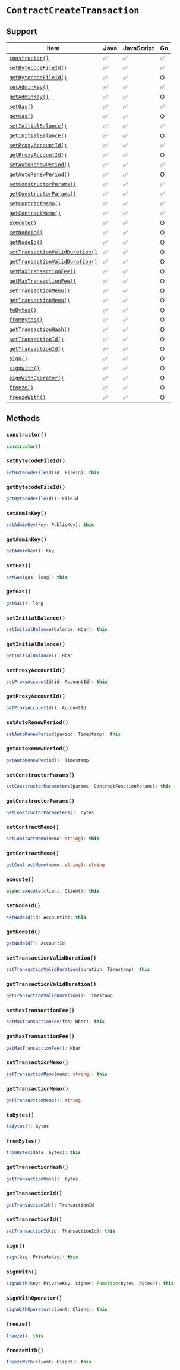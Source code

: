 # `ContractCreateTransaction`

## Support

| Item | Java | JavaScript | Go
| - | - | - | - |
| [`constructor()`](#constructor) | ✅ | ✅ | ✅
| [`setBytecodeFileId()`](#setbytecodefileid) | ✅ | ✅ | ✅
| [`getBytecodeFileId()`](#getbytecodefileid) | ✅ | ✅ | O
| [`setAdminKey()`](#setadminkey) | ✅ | ✅ | ✅
| [`getAdminKey()`](#getadminkey) | ✅ | ✅ | O
| [`setGas()`](#setgas) | ✅ | ✅ | ✅
| [`getGas()`](#getgas) | ✅ | ✅ | O
| [`setInitialBalance()`](#setinitialbalance) | ✅ | ✅ | ✅
| [`getInitialBalance()`](#getinitialbalance) | ✅ | ✅ | O
| [`setProxyAccountId()`](#setproxyaccountid) | ✅ | ✅ | ✅
| [`getProxyAccountId()`](#getproxyaccountid) | ✅ | ✅ | O
| [`setAutoRenewPeriod()`](#setautorenewperiod) | ✅ | ✅ | ✅
| [`getAutoRenewPeriod()`](#getautorenewperiod) | ✅ | ✅ | O
| [`setConstructorParams()`](#setconstructorparams) | ✅ | ✅ | ✅
| [`getConstructorParams()`](#getconstructorparams) | ✅ | ✅ | ✅
| [`setContractMemo()`](#setcontractmemo) | ✅ | ✅ | ✅
| [`getContractMemo()`](#getcontractmemo) | ✅ | ✅ | ✅
| [`execute()`](#execute) | ✅ | ✅ | O
| [`setNodeId()`](#setnodeid) | ✅ | ✅ | O
| [`getNodeId()`](#getnodeid) | ✅ | ✅ | O
| [`setTransactionValidDuration()`](#settransactionvalidduration) | ✅ | ✅ | O
| [`getTransactionValidDuration()`](#gettransactionvalidduration) | ✅ | ✅ | O
| [`setMaxTransactionFee()`](#setmaxtransactionfee) | ✅ | ✅ | O
| [`getMaxTransactionFee()`](#getmaxtransactionfee) | ✅ | ✅ | O
| [`setTransactionMemo()`](#settransactionmemo) | ✅ | ✅ | O
| [`getTransactionMemo()`](#gettransactionmemo) | ✅ | ✅ | O
| [`toBytes()`](#tobytes) | ✅ | ✅ | O
| [`fromBytes()`](#frombytes) | ✅ | ✅ | O
| [`getTransactionHash()`](#gettransactionhash) | ✅ | ✅ | O
| [`setTransactionId()`](#settransactionid) | ✅ | ✅ | O
| [`getTransactionId()`](#gettransactionid) | ✅ | ✅ | O
| [`sign()`](#sign) | ✅ | ✅ | O
| [`signWith()`](#signwith) | ✅ | ✅ | O
| [`signWithOperator()`](#signwithoperator) | ✅ | ✅ | O
| [`freeze()`](#freeze) | ✅ |  ✅ | O
| [`freezeWith()`](#freezewith) | ✅ | ✅ | O

## Methods

### `constructor()`

```typescript
constructor()
```

### `setBytecodeFileId()`

```typescript
setBytecodeFileId(id: FileId): this
```

### `getBytecodeFileId()`

```typescript
getBytecodeFileId(): FileId
```

### `setAdminKey()`

```typescript
setAdminKey(key: PublicKey): this
```

### `getAdminKey()`

```typescript
getAdminKey(): Key
```

### `setGas()`

```typescript
setGas(gas: long): this
```

### `getGas()`

```typescript
getGas(): long
```

### `setInitialBalance()`

```typescript
setInitialBalance(balance: Hbar): this
```

### `getInitialBalance()`

```typescript
getInitialBalance(): Hbar
```

### `setProxyAccountId()`

```typescript
setProxyAccountId(id: AccountId): this
```

### `getProxyAccountId()`

```typescript
getProxyAccountId(): AccountId
```


### `setAutoRenewPeriod()`

```typescript
setAutoRenewPeriod(period: Timestamp): this
```

### `getAutoRenewPeriod()`

```typescript
getAutoRenewPeriod(): Timestamp
```

### `setConstructorParams()`

```typescript
setConstructorParameters(params: ContractFunctionParams): this
```

### `getConstructorParams()`

```typescript
getConstructorParameters(): bytes
```

### `setContractMemo()`

```typescript
setContractMemo(memo: string): this
```

### `getContractMemo()`

```typescript
getContractMemo(memo: string): string
```

### `execute()`

```typescript
async execute(client: Client): this
```

### `setNodeId()`

```typescript
setNodeId(id: AccountId): this
```

### `getNodeId()`

```typescript
getNodeId(): AccountId
```

### `setTransactionValidDuration()`

```typescript
setTransactionValidDuration(duration: Timestamp): this
```

### `getTransactionValidDuration()`

```typescript
getTransactionValidDuration(): Timestamp
```

### `setMaxTransactionFee()`

```typescript
setMaxTransactionFee(fee: Hbar): this
```

### `getMaxTransactionFee()`

```typescript
getMaxTransactionFee(): Hbar
```

### `setTransactionMemo()`

```typescript
setTransactionMemo(memo: string): this
```

### `getTransactionMemo()`

```typescript
getTransactionMemo(): string
```

### `toBytes()`

```typescript
toBytes(): bytes
```

### `fromBytes()`

```typescript
fromBytes(data: bytes): this
```

### `getTransactionHash()`

```typescript
getTransactionHash(): bytes
```

### `getTransactionId()`

```typescript
getTransactionId(): TransactionId
```

### `setTransactionId()`

```typescript
setTransactionId(id: TransactionId): this
```

### `sign()`

```typescript
sign(key: PrivateKey): this
```

### `signWith()`

```typescript
signWith(key: PrivateKey, signer: Function<bytes, bytes>): this
```

### `signWithOperator()`

```typescript
signWithOperator(client: Client): this
```

### `freeze()`

```typescript
freeze(): this
```

### `freezeWith()`

```typescript
freezeWith(client: Client): this
```